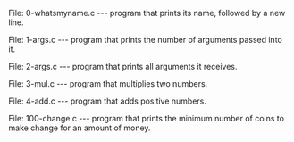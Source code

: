 
File: 0-whatsmyname.c --- program that prints its name, followed by a new line.

File: 1-args.c --- program that prints the number of arguments passed into it.

File: 2-args.c --- program that prints all arguments it receives.

File: 3-mul.c --- program that multiplies two numbers.

File: 4-add.c --- program that adds positive numbers.

File: 100-change.c --- program that prints the minimum number of coins to make change for an amount of money.
